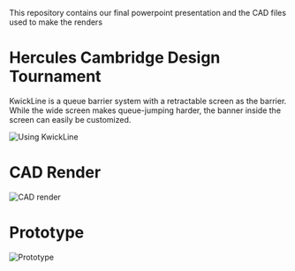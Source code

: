 This repository contains our final powerpoint presentation and the CAD files used to make the renders

# Hercules Cambridge Design Tournament
KwickLine is a queue barrier system with a retractable screen as the barrier. While the wide screen makes queue-jumping harder, the banner inside the screen can easily be customized.

![Using KwickLine](https://user-images.githubusercontent.com/95299427/187574292-9c0d925d-8850-4b0e-b58a-d560315dae73.PNG)

# CAD Render
![CAD render](https://user-images.githubusercontent.com/95299427/187574235-af873949-d601-45e3-a931-98d845178ea4.PNG)

# Prototype
![Prototype](https://user-images.githubusercontent.com/95299427/187574254-78afd1b0-df88-4c8b-a9b7-c5df9ef8fe95.jpeg)
